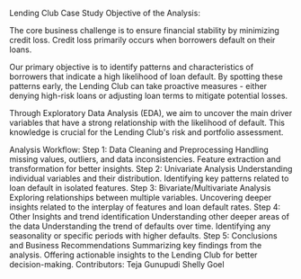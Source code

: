 Lending Club Case Study
Objective of the Analysis:

The core business challenge is to ensure financial stability by minimizing credit loss. Credit loss primarily occurs when borrowers default on their loans. 

Our primary objective is to identify patterns and characteristics of borrowers that indicate a high likelihood of loan default. By spotting these patterns early, the Lending Club can take proactive measures - either denying high-risk loans or adjusting loan terms to mitigate potential losses.

Through Exploratory Data Analysis (EDA), we aim to uncover the main driver variables that have a strong relationship with the likelihood of default. This knowledge is crucial for the Lending Club's risk and portfolio assessment.

Analysis Workflow:
Step 1: Data Cleaning and Preprocessing
Handling missing values, outliers, and data inconsistencies.
Feature extraction and transformation for better insights.
Step 2: Univariate Analysis
Understanding individual variables and their distribution.
Identifying key patterns related to loan default in isolated features.
Step 3: Bivariate/Multivariate Analysis
Exploring relationships between multiple variables.
Uncovering deeper insights related to the interplay of features and loan default rates.
Step 4: Other Insights and trend identification
Understanding other deeper areas of the data
Understanding the trend of defaults over time.
Identifying any seasonality or specific periods with higher defaults.
Step 5: Conclusions and Business Recommendations
Summarizing key findings from the analysis.
Offering actionable insights to the Lending Club for better decision-making.
Contributors:
Teja Gunupudi
Shelly Goel
